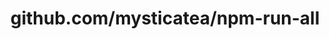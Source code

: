 ---
layout: post
title: github.com/mysticatea/npm-run-all
categories: link
tags: [انگلیسی, برنامه‌نویسی]
---